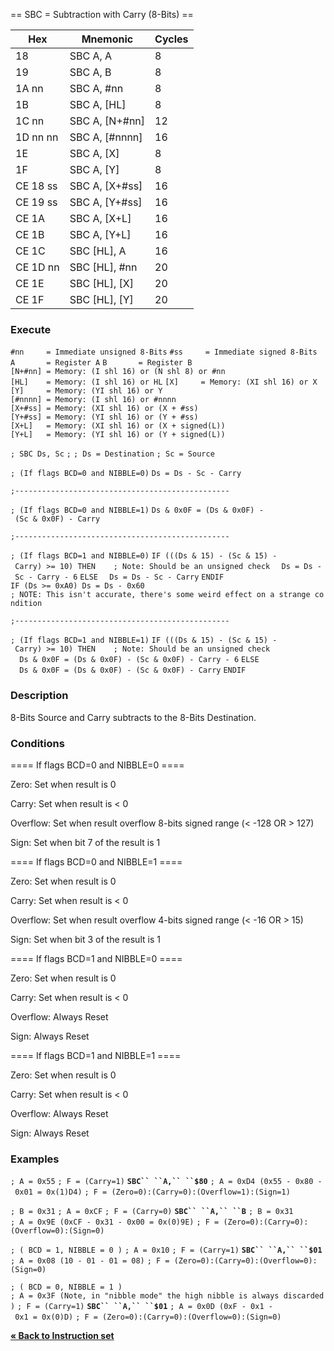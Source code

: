 \== SBC = Subtraction with Carry (8-Bits) ==

| Hex      | Mnemonic          | Cycles |
| -------- | ----------------- | ------ |
| 18       | SBC A, A          | 8      |
| 19       | SBC A, B          | 8      |
| 1A nn    | SBC A, \#nn       | 8      |
| 1B       | SBC A, \[HL\]     | 8      |
| 1C nn    | SBC A, \[N+\#nn\] | 12     |
| 1D nn nn | SBC A, \[\#nnnn\] | 16     |
| 1E       | SBC A, \[X\]      | 8      |
| 1F       | SBC A, \[Y\]      | 8      |
| CE 18 ss | SBC A, \[X+\#ss\] | 16     |
| CE 19 ss | SBC A, \[Y+\#ss\] | 16     |
| CE 1A    | SBC A, \[X+L\]    | 16     |
| CE 1B    | SBC A, \[Y+L\]    | 16     |
| CE 1C    | SBC \[HL\], A     | 16     |
| CE 1D nn | SBC \[HL\], \#nn  | 20     |
| CE 1E    | SBC \[HL\], \[X\] | 20     |
| CE 1F    | SBC \[HL\], \[Y\] | 20     |

### Execute

`#nn     = Immediate unsigned 8-Bits`
`#ss     = Immediate signed 8-Bits`
`A       = Register A`
`B       = Register B`
`[N+#nn] = Memory: (I shl 16) or (N shl 8) or #nn`
`[HL]    = Memory: (I shl 16) or HL`
`[X]     = Memory: (XI shl 16) or X`
`[Y]     = Memory: (YI shl 16) or Y`
`[#nnnn] = Memory: (I shl 16) or #nnnn`
`[X+#ss] = Memory: (XI shl 16) or (X + #ss)`
`[Y+#ss] = Memory: (YI shl 16) or (Y + #ss)`
`[X+L]   = Memory: (XI shl 16) or (X + signed(L))`
`[Y+L]   = Memory: (YI shl 16) or (Y + signed(L))`

`; SBC Ds, Sc`
`;`
`; Ds = Destination`
`; Sc = Source`

`; (If flags BCD=0 and NIBBLE=0)`
`Ds = Ds - Sc - Carry`

`;------------------------------------------------ `

`; (If flags BCD=0 and NIBBLE=1)`
`Ds & 0x0F = (Ds & 0x0F) - (Sc & 0x0F) - Carry`

`;------------------------------------------------`

`; (If flags BCD=1 and NIBBLE=0)`
`IF (((Ds & 15) - (Sc & 15) - Carry) >= 10) THEN    ; Note: Should be an unsigned check`
`  Ds = Ds - Sc - Carry - 6`
`ELSE`
`  Ds = Ds - Sc - Carry`
`ENDIF`
`IF (Ds >= 0xA0) Ds = Ds - 0x60`
`; NOTE: This isn't accurate, there's some weird effect on a strange condition`

`;------------------------------------------------`

`; (If flags BCD=1 and NIBBLE=1)`
`IF (((Ds & 15) - (Sc & 15) - Carry) >= 10) THEN    ; Note: Should be an unsigned check`
`  Ds & 0x0F = (Ds & 0x0F) - (Sc & 0x0F) - Carry - 6`
`ELSE`
`  Ds & 0x0F = (Ds & 0x0F) - (Sc & 0x0F) - Carry`
`ENDIF`

### Description

8-Bits Source and Carry subtracts to the 8-Bits Destination.

### Conditions

\==== If flags BCD=0 and NIBBLE=0 ====

Zero: Set when result is 0

Carry: Set when result is \< 0

Overflow: Set when result overflow 8-bits signed range (\< -128 OR \>
127)

Sign: Set when bit 7 of the result is 1

\==== If flags BCD=0 and NIBBLE=1 ====

Zero: Set when result is 0

Carry: Set when result is \< 0

Overflow: Set when result overflow 4-bits signed range (\< -16 OR \> 15)

Sign: Set when bit 3 of the result is 1

\==== If flags BCD=1 and NIBBLE=0 ====

Zero: Set when result is 0

Carry: Set when result is \< 0

Overflow: Always Reset

Sign: Always Reset

\==== If flags BCD=1 and NIBBLE=1 ====

Zero: Set when result is 0

Carry: Set when result is \< 0

Overflow: Always Reset

Sign: Always Reset

### Examples

`; A = 0x55`
`; F = (Carry=1)`
**`SBC`` ``A,`` ``$80`**
`; A = 0xD4 (0x55 - 0x80 - 0x01 = 0x(1)D4)`
`; F = (Zero=0):(Carry=0):(Overflow=1):(Sign=1)`

`; B = 0x31`
`; A = 0xCF`
`; F = (Carry=0)`
**`SBC`` ``A,`` ``B`**
`; B = 0x31`
`; A = 0x9E (0xCF - 0x31 - 0x00 = 0x(0)9E)`
`; F = (Zero=0):(Carry=0):(Overflow=0):(Sign=0)`

`; ( BCD = 1, NIBBLE = 0 )`
`; A = 0x10`
`; F = (Carry=1)`
**`SBC`` ``A,``
``$01`**
`; A = 0x08 (10 - 01 - 01 = 08)`
`; F = (Zero=0):(Carry=0):(Overflow=0):(Sign=0)`

`; ( BCD = 0, NIBBLE = 1 )`
`; A = 0x3F (Note, in "nibble mode" the high nibble is always discarded)`
`; F = (Carry=1)`
**`SBC`` ``A,`` ``$01`**
`; A = 0x0D (0xF - 0x1 - 0x1 = 0x(0)D)`
`; F = (Zero=0):(Carry=0):(Overflow=0):(Sign=0)`

[**« Back to Instruction set**](PM_InstructionList.md "wikilink")